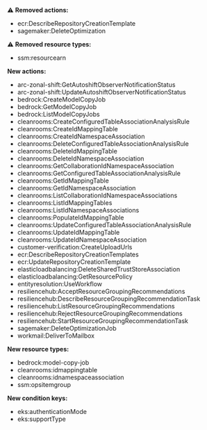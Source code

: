 :warning: **Removed actions:**

- ecr:DescribeRepositoryCreationTemplate
- sagemaker:DeleteOptimization

:warning: **Removed resource types:**

- ssm:resourcearn

**New actions:**

- arc-zonal-shift:GetAutoshiftObserverNotificationStatus
- arc-zonal-shift:UpdateAutoshiftObserverNotificationStatus
- bedrock:CreateModelCopyJob
- bedrock:GetModelCopyJob
- bedrock:ListModelCopyJobs
- cleanrooms:CreateConfiguredTableAssociationAnalysisRule
- cleanrooms:CreateIdMappingTable
- cleanrooms:CreateIdNamespaceAssociation
- cleanrooms:DeleteConfiguredTableAssociationAnalysisRule
- cleanrooms:DeleteIdMappingTable
- cleanrooms:DeleteIdNamespaceAssociation
- cleanrooms:GetCollaborationIdNamespaceAssociation
- cleanrooms:GetConfiguredTableAssociationAnalysisRule
- cleanrooms:GetIdMappingTable
- cleanrooms:GetIdNamespaceAssociation
- cleanrooms:ListCollaborationIdNamespaceAssociations
- cleanrooms:ListIdMappingTables
- cleanrooms:ListIdNamespaceAssociations
- cleanrooms:PopulateIdMappingTable
- cleanrooms:UpdateConfiguredTableAssociationAnalysisRule
- cleanrooms:UpdateIdMappingTable
- cleanrooms:UpdateIdNamespaceAssociation
- customer-verification:CreateUploadUrls
- ecr:DescribeRepositoryCreationTemplates
- ecr:UpdateRepositoryCreationTemplate
- elasticloadbalancing:DeleteSharedTrustStoreAssociation
- elasticloadbalancing:GetResourcePolicy
- entityresolution:UseWorkflow
- resiliencehub:AcceptResourceGroupingRecommendations
- resiliencehub:DescribeResourceGroupingRecommendationTask
- resiliencehub:ListResourceGroupingRecommendations
- resiliencehub:RejectResourceGroupingRecommendations
- resiliencehub:StartResourceGroupingRecommendationTask
- sagemaker:DeleteOptimizationJob
- workmail:DeliverToMailbox

**New resource types:**

- bedrock:model-copy-job
- cleanrooms:idmappingtable
- cleanrooms:idnamespaceassociation
- ssm:opsitemgroup

**New condition keys:**

- eks:authenticationMode
- eks:supportType
